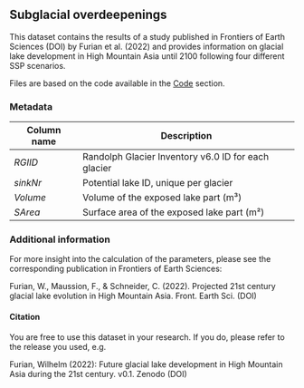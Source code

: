 ## Subglacial overdeepenings
This dataset contains the results of a study published in Frontiers of Earth Sciences (DOI)
by Furian et al. (2022) and provides information on glacial lake development in
High Mountain Asia until 2100 following four different SSP scenarios.

Files are based on the code available in the
[Code](https://github.com/cryotools/glacial-lake-evolution/tree/main/code)
section. 

### Metadata
| Column name | Description |
| ----------- | ----------- |
| *RGIID* | Randolph Glacier Inventory v6.0 ID for each glacier |
| *sinkNr* | Potential lake ID, unique per glacier |
| *Volume* | Volume of the exposed lake part (m³) |
| *SArea* | Surface area of the exposed lake part (m²) |

### Additional information

For more insight into the calculation of the parameters, 
please see the corresponding publication in Frontiers of Earth Sciences:

Furian, W., Maussion, F., & Schneider, C. (2022). 
Projected 21st century glacial lake evolution in High Mountain Asia. 
Front. Earth Sci. (DOI)

#### Citation
You are free to use this dataset in your research. 
If you do, please refer to the release you used, e.g.

Furian, Wilhelm (2022): Future glacial lake development in High Mountain Asia
during the 21st century. v0.1. Zenodo (DOI)
